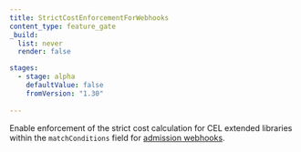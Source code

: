 ```yaml
---
title: StrictCostEnforcementForWebhooks
content_type: feature_gate
_build:
  list: never
  render: false

stages:
  - stage: alpha
    defaultValue: false
    fromVersion: "1.30"
    
---
```

Enable enforcement of the strict cost calculation for CEL extended libraries within the
`matchConditions` field for
[admission webhooks](/docs/reference/access-authn-authz/extensible-admission-controllers/#what-are-admission-webhooks).